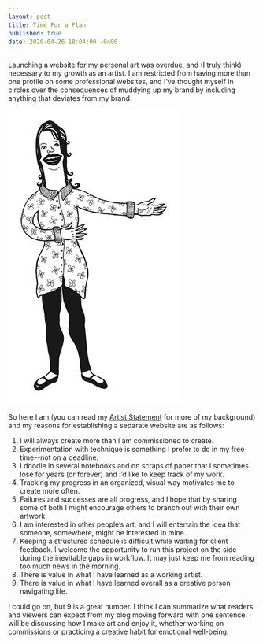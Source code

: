 ```yaml
---
layout: post
title: Time For a Plan
published: true
date: 2020-04-26 18:04:00 -0400
---
```


Launching a website for my personal art was overdue, and (I truly think) necessary to my growth as an artist. I am restricted from having more than one profile on some professional websites, and I’ve thought myself in circles over the consequences of muddying up my brand by including anything that deviates from my brand.

![Molly writes a plan](/uploads/first-blog-post.jpg)

So here I am (you can read my [Artist Statement](/about#artist-statement) for more of my background) and my reasons for establishing a separate website are as follows:

1. I will always create more than I am commissioned to create.
2. Experimentation with technique is something I prefer to do in my free time--not on a deadline.
3. I doodle in several notebooks and on scraps of paper that I sometimes lose for years (or forever) and I’d like to keep track of my work.
4. Tracking my progress in an organized, visual way motivates me to create more often.
5. Failures and successes are all progress, and I hope that by sharing some of both I might encourage others to branch out with their own artwork.
6. I am interested in other people’s art, and I will entertain the idea that someone, somewhere, might be interested in mine.
7. Keeping a structured schedule is difficult while waiting for client feedback. I welcome the opportunity to run this project on the side during the inevitable gaps in workflow. It may just keep me from reading too much news in the morning.
8. There is value in what I have learned as a working artist.
9. There is value in what I have learned overall as a creative person navigating life.

I could go on, but 9 is a great number. I think I can summarize what readers and viewers can expect from my blog moving forward with one sentence. I will be discussing how I make art and enjoy it, whether working on commissions or practicing a creative habit for emotional well-being.
